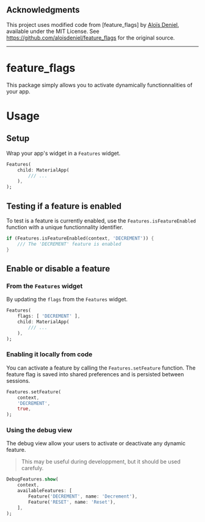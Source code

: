 ## Acknowledgments

This project uses modified code from [feature_flags] by [Aloïs Deniel](https://github.com/aloisdeniel), available under the MIT License.
See https://github.com/aloisdeniel/feature_flags for the original source.


---

# feature_flags

This package simply allows you to activate dynamically functionnalities of your app.

# Usage

## Setup

Wrap your app's widget in a `Features` widget.

```dart
Features(
    child: MaterialApp(
        /// ...
    ),
);
```

## Testing if a feature is enabled

To test is a feature is currently enabled, use the `Features.isFeatureEnabled` function with a unique functionnality identifier.

```dart
if (Features.isFeatureEnabled(context, 'DECREMENT')) {
    /// The 'DECREMENT' feature is enabled
}
```

## Enable or disable a feature

### From the `Features` widget

By updating the `flags` from the `Features` widget.

```dart
Features(
    flags: [ 'DECREMENT' ],
    child: MaterialApp(
        /// ...
    ),
);
```

### Enabling it locally from code

You can activate a feature by calling the `Features.setFeature` function. The feature flag is saved into shared preferences and is persisted between sessions.

```dart
Features.setFeature(
    context,
    'DECREMENT',
    true,
);
```

### Using the debug view

The debug view allow your users to activate or deactivate any dynamic feature.

> This may be useful during developpment, but it should be used carefuly.

```dart
DebugFeatures.show(
    context,
    availableFeatures: [
        Feature('DECREMENT', name: 'Decrement'),
        Feature('RESET', name: 'Reset'),
    ],
);
```
